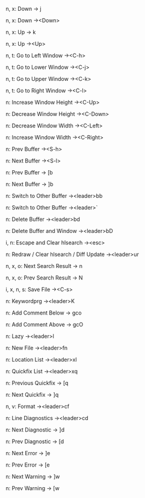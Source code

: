 n, x: Down -> j
<!--SR:!2024-09-26,13,289-->
n, x: Down ->\<Down>
<!--SR:!2024-09-23,10,289-->
n, x: Up -> k
<!--SR:!2024-10-25,47,309-->
n, x: Up ->\<Up>
<!--SR:!2024-10-09,22,289-->
n, t: Go to Left Window ->\<C-h>
<!--SR:!2024-09-25,12,289-->
n, t: Go to Lower Window ->\<C-j>
<!--SR:!2024-09-23,10,289-->
n, t: Go to Upper Window ->\<C-k>
<!--SR:!2024-09-23,10,289-->
n, t: Go to Right Window ->\<C-l>
<!--SR:!2024-09-24,13,287-->
n: Increase Window Height ->\<C-Up>
<!--SR:!2024-09-27,14,290-->
n: Decrease Window Height ->\<C-Down>
<!--SR:!2024-10-07,20,270-->
n: Decrease Window Width ->\<C-Left>
<!--SR:!2024-09-24,11,289-->
n: Increase Window Width ->\<C-Right>
<!--SR:!2024-09-24,11,289-->
n: Prev Buffer ->\<S-h>
<!--SR:!2024-09-21,4,170-->
n: Next Buffer ->\<S-l>
<!--SR:!2024-09-18,2,229-->
n: Prev Buffer -> [b
<!--SR:!2024-09-19,9,267-->
n: Next Buffer -> ]b
<!--SR:!2024-09-22,10,289-->
n: Switch to Other Buffer ->\<leader>bb
<!--SR:!2024-09-23,10,270-->
n: Switch to Other Buffer ->\<leader>`
<!--SR:!2024-09-18,1,189-->
n: Delete Buffer ->\<leader>bd
<!--SR:!2024-09-21,8,269-->
n: Delete Buffer and Window ->\<leader>bD
<!--SR:!2024-09-22,9,269-->
i, n: Escape and Clear hlsearch ->\<esc>
<!--SR:!2024-09-25,12,270-->
n: Redraw / Clear hlsearch / Diff Update ->\<leader>ur
<!--SR:!2024-09-18,3,209-->
n, x, o: Next Search Result -> n
<!--SR:!2024-10-29,51,308-->
n, x, o: Prev Search Result -> N
<!--SR:!2024-09-25,12,289-->
i, x, n, s: Save File ->\<C-s>
<!--SR:!2024-10-07,21,287-->
n: Keywordprg ->\<leader>K
<!--SR:!2024-09-23,7,229-->
n: Add Comment Below -> gco
<!--SR:!2024-09-26,13,289-->
n: Add Comment Above -> gcO
<!--SR:!2024-09-25,12,289-->
n: Lazy ->\<leader>l
<!--SR:!2024-09-22,9,269-->
n: New File ->\<leader>fn
<!--SR:!2024-09-24,8,229-->
n: Location List ->\<leader>xl
<!--SR:!2024-09-26,11,246-->
n: Quickfix List ->\<leader>xq
<!--SR:!2024-09-18,2,189-->
n: Previous Quickfix -> [q
<!--SR:!2024-09-23,10,289-->
n: Next Quickfix -> ]q
<!--SR:!2024-09-24,11,289-->
n, v: Format ->\<leader>cf
<!--SR:!2024-09-28,11,229-->
n: Line Diagnostics ->\<leader>cd
<!--SR:!2024-09-21,4,189-->
n: Next Diagnostic -> ]d
<!--SR:!2024-09-22,9,289-->
n: Prev Diagnostic -> [d
<!--SR:!2024-09-26,13,289-->
n: Next Error -> ]e
<!--SR:!2024-09-20,7,229-->
n: Prev Error -> [e
<!--SR:!2024-09-26,13,289-->
n: Next Warning -> ]w
<!--SR:!2024-09-19,9,267-->
n: Prev Warning -> [w
<!--SR:!2024-09-21,10,287-->
